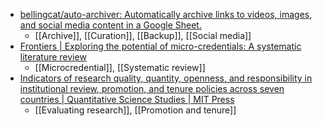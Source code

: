 - [bellingcat/auto-archiver: Automatically archive links to videos, images, and social media content in a Google Sheet.](https://github.com/bellingcat/auto-archiver)
	- [[Archive]], [[Curation]], [[Backup]], [[Social media]]
- [Frontiers | Exploring the potential of micro-credentials: A systematic literature review](https://www.frontiersin.org/articles/10.3389/feduc.2022.1006811/full)
	- [[Microcredential]], [[Systematic review]]
- [Indicators of research quality, quantity, openness, and responsibility in institutional review, promotion, and tenure policies across seven countries | Quantitative Science Studies | MIT Press](https://direct.mit.edu/qss/article/doi/10.1162/qss_a_00224/113769/Indicators-of-research-quality-quantity-openness)
	- [[Evaluating research]], [[Promotion and tenure]]